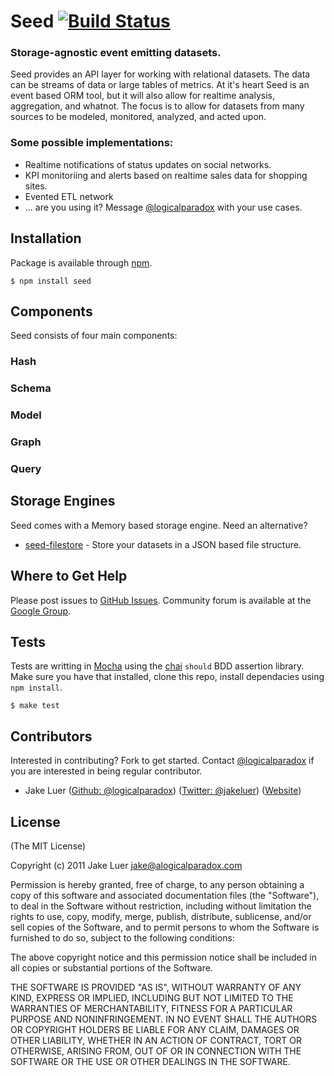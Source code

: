 # Seed [![Build Status](https://secure.travis-ci.org/qualiancy/seed.png)](http://travis-ci.org/qualiancy/seed)

### Storage-agnostic event emitting datasets.

Seed provides an API layer for working with relational datasets. The data can be streams of data or large tables
of metrics. At it's heart Seed is an event based ORM tool, but it will also allow for realtime analysis,
aggregation, and whatnot. The focus is to allow for datasets from many sources to be modeled, monitored,
analyzed, and acted upon.

### Some possible implementations:

* Realtime notifications of status updates on social networks.
* KPI monitoriing and alerts based on realtime sales data for shopping sites.
* Evented ETL network
* ... are you using it? Message [@logicalparadox](http://github.com/logicalparadox) with your use cases.

## Installation

Package is available through [npm](http://npmjs.org).

    $ npm install seed

## Components

Seed consists of four main components:

### Hash

### Schema

### Model

### Graph

### Query

## Storage Engines

Seed comes with a Memory based storage engine. Need an alternative?

* [seed-filestore](http://github.com/logicalparadox) - Store your datasets in a JSON based file structure.

## Where to Get Help

Please post issues to [GitHub Issues](https://github.com/logicalparadox/seed/issues).
Community forum is available at the [Google Group](https://groups.google.com/group/seedjs-orm).

## Tests

Tests are writting in [Mocha](http://github.com/visionmedia/mocha) using the [chai](http://chaijs.com)
`should` BDD assertion library. Make sure you have that installed, clone this repo, install dependacies using `npm install`.

    $ make test

## Contributors

Interested in contributing? Fork to get started. Contact [@logicalparadox](http://github.com/logicalparadox) if you are interested in being regular contributor.

* Jake Luer ([Github: @logicalparadox](http://github.com/logicalparadox)) ([Twitter: @jakeluer](http://twitter.com/jakeluer)) ([Website](http://alogicalparadox.com))

## License

(The MIT License)

Copyright (c) 2011 Jake Luer <jake@alogicalparadox.com>

Permission is hereby granted, free of charge, to any person obtaining a copy
of this software and associated documentation files (the "Software"), to deal
in the Software without restriction, including without limitation the rights
to use, copy, modify, merge, publish, distribute, sublicense, and/or sell
copies of the Software, and to permit persons to whom the Software is
furnished to do so, subject to the following conditions:

The above copyright notice and this permission notice shall be included in
all copies or substantial portions of the Software.

THE SOFTWARE IS PROVIDED "AS IS", WITHOUT WARRANTY OF ANY KIND, EXPRESS OR
IMPLIED, INCLUDING BUT NOT LIMITED TO THE WARRANTIES OF MERCHANTABILITY,
FITNESS FOR A PARTICULAR PURPOSE AND NONINFRINGEMENT. IN NO EVENT SHALL THE
AUTHORS OR COPYRIGHT HOLDERS BE LIABLE FOR ANY CLAIM, DAMAGES OR OTHER
LIABILITY, WHETHER IN AN ACTION OF CONTRACT, TORT OR OTHERWISE, ARISING FROM,
OUT OF OR IN CONNECTION WITH THE SOFTWARE OR THE USE OR OTHER DEALINGS IN
THE SOFTWARE.